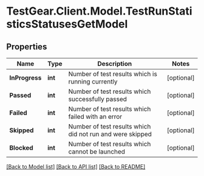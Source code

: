 # TestGear.Client.Model.TestRunStatisticsStatusesGetModel

## Properties

Name | Type | Description | Notes
------------ | ------------- | ------------- | -------------
**InProgress** | **int** | Number of test results which is running currently | [optional] 
**Passed** | **int** | Number of test results which successfully passed | [optional] 
**Failed** | **int** | Number of test results which failed with an error | [optional] 
**Skipped** | **int** | Number of test results which did not run and were skipped | [optional] 
**Blocked** | **int** | Number of test results which cannot be launched | [optional] 

[[Back to Model list]](../README.md#documentation-for-models) [[Back to API list]](../README.md#documentation-for-api-endpoints) [[Back to README]](../README.md)

